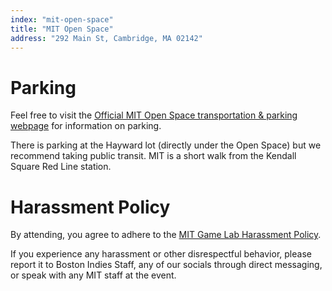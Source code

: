 ```yaml
---
index: "mit-open-space"
title: "MIT Open Space"
address: "292 Main St, Cambridge, MA 02142"
---
```


# Parking
Feel free to visit the [Official MIT Open Space transportation & parking webpage](https://www.openspace.mit.edu/visit) for information on parking.

There is parking at the Hayward lot (directly under the Open Space) but we recommend taking public transit. MIT is a short walk from the Kendall Square Red Line station.

# Harassment Policy

By attending, you agree to adhere to the [MIT Game Lab Harassment Policy](http://gamelab.mit.edu/harassment-policy/).

If you experience any harassment or other disrespectful behavior, please report it to Boston Indies Staff, any of our socials through direct messaging, or speak with any MIT staff at the event.